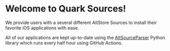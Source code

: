 # Welcome to Quark Sources!

We provide users with a several different AltStore Sources to install their favorite iOS applications with ease.

All of our applications are kept up-to-date using the [AltSourceParser](https://github.com/noah978/AltSourceParser) Python library which runs every half hour using GitHub Actions.
